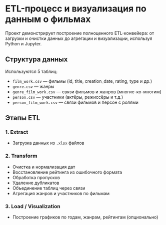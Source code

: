 # ETL-процесс и визуализация по данным о фильмах

Проект демонстрирует построение полноценного ETL-конвейера: от загрузки и очистки данных до агрегации и визуализации, используя Python и Jupyter.

## Структура данных

Используются 5 таблиц:
- `film_work.csv` — фильмы (id, title, creation_date, rating, type и др.)
- `genre.csv` — жанры
- `genre_film_work.csv` — связи фильмов и жанров (многие-ко-многим)
- `person.csv` — участники (актёры, режиссёры и т.д.)
- `person_film_work.csv` — связи фильмов и персон с ролями

## Этапы ETL

### 1. Extract
- Загрузка данных из `.xlsx` файлов

### 2. Transform
- Очистка и нормализация дат
- Восстановление рейтинга из ошибочного формата
- Обработка пропусков
- Удаление дубликатов
- Объединение таблиц через связи
- Агрегация жанров и участников по фильмам

### 3. Load / Visualization
- Построение графиков по годам, жанрам, рейтингам (опционально)